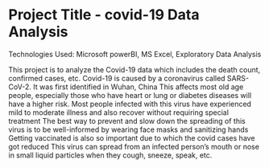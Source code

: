 # Project Title - covid-19 Data Analysis
Technologies Used: Microsoft powerBI, MS Excel, Exploratory Data Analysis

This project is to analyze the Covid-19 data which includes the death count, confirmed cases, etc.
Covid-19 is caused by a coronavirus called SARS-CoV-2. It was first identified in Wuhan, China
This affects most old age people, especially those who have heart or lung or diabetes diseases will have a higher risk.
Most people infected with this virus have experienced mild to moderate illness and also recover without requiring special treatment
The best way to prevent and slow down the spreading of this virus is to be well-informed by wearing face masks and sanitizing hands
Getting vaccinated is also so important due to which the covid cases have got reduced
This virus can spread from an infected person’s mouth or nose in small liquid particles when they cough, sneeze, speak, etc.
